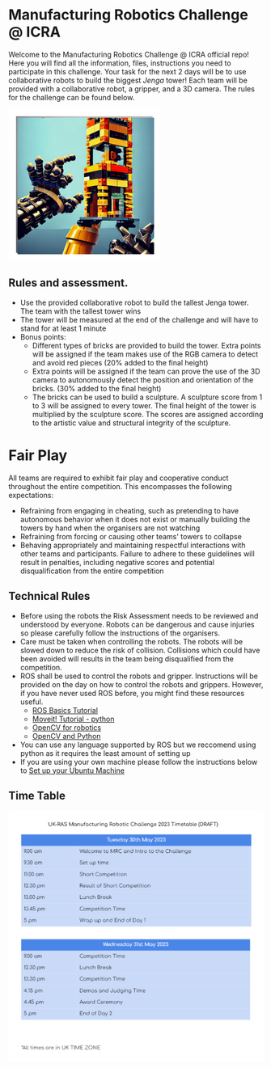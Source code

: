 # Manufacturing Robotics Challenge @ ICRA
Welcome to the Manufacturing Robotics Challenge @ ICRA official repo! Here you will find all the information, files, instructions you need to participate in this challenge. 
Your task for the next 2 days will be to use collaborative robots to build the biggest _Jenga_ tower!
Each team will be provided with a collaborative robot, a gripper, and a 3D camera. The rules for the challenge can be found below. 

<p align ="centre">
<img src="docs/img/AI_image.jpg" width="300" height="300" >
</p>

## Rules and assessment.
- Use the provided collaborative robot to build the tallest Jenga tower. The team with the tallest tower wins
- The tower will be measured at the end of the challenge and will have to stand for at least 1 minute
- Bonus points:
  - Different types of bricks are provided to build the tower. Extra points will be assigned if the team makes use of the RGB camera to detect and avoid red pieces (20% added to the final height)
  - Extra points will be assigned if the team can prove the use of the 3D camera to autonomously detect the position and orientation of the bricks. (30% added to the final height)
  - The bricks can be used to build a sculpture. A sculpture score from 1 to 3 will be assigned to every tower. The final height of the tower is multiplied by the
sculpture score. The scores are assigned according to the artistic value and structural integrity of the sculpture.

# Fair Play
All teams are required to exhibit fair play and cooperative conduct throughout the entire competition. This encompasses the following expectations:
- Refraining from engaging in cheating, such as pretending to have autonomous behavior when it does not exist or manually building the towers by hand when the organisers are not watching
- Refraining from forcing or causing other teams' towers to collapse
- Behaving appropriately and maintaining respectful interactions with other teams and participants.
Failure to adhere to these guidelines will result in penalties, including negative scores and potential disqualification from the entire competition

## Technical Rules 
- Before using the robots the Risk Assessment needs to be reviewed and understood by everyone. Robots can be dangerous and cause injuries so please carefully follow the instructions of the organisers.
- Care must be taken when controlling the robots. The robots will be slowed down to reduce the risk of collision. Collisions which could have been avoided will results in the team being disqualified from the competition. 
- ROS shall be used to control the robots and gripper. Instructions will be provided on the day on how to control the robots and grippers. However, if you have never used ROS before, you might find these resources useful.
  - [ROS Basics Tutorial](https://www.youtube.com/watch?v=Qk4vLFhvfbI&list=PLLSegLrePWgIbIrA4iehUQ-impvIXdd9Q)
  - [Moveit! Tutorial - python](http://docs.ros.org/en/melodic/api/moveit_tutorials/html/doc/move_group_python_interface/move_group_python_interface_tutorial.html)
  - [OpenCV for robotics](https://www.youtube.com/watch?v=mVOaMYK6dh0)
  - [OpenCV and Python](https://www.youtube.com/watch?v=oXlwWbU8l2o)
- You can use any language supported by ROS but we reccomend using python as it requires the least amount of setting up
- If you are using your own machine please follow the instructions below to [Set up your Ubuntu Machine](docs/MachineSetup.md)

## Time Table
<p align ="centre">
<img src="docs/img/TimeTable.png">
</p>